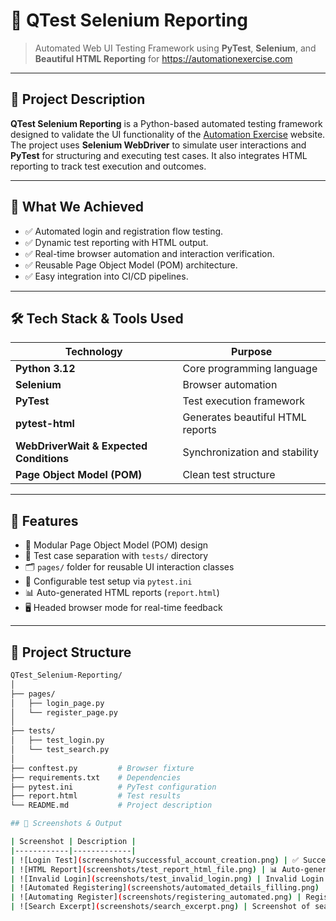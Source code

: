 # 🧪 QTest Selenium Reporting

> Automated Web UI Testing Framework using **PyTest**, **Selenium**, and **Beautiful HTML Reporting** for https://automationexercise.com

---

## 📖 Project Description

**QTest Selenium Reporting** is a Python-based automated testing framework designed to validate the UI functionality of the [Automation Exercise](https://automationexercise.com) website. The project uses **Selenium WebDriver** to simulate user interactions and **PyTest** for structuring and executing test cases. It also integrates HTML reporting to track test execution and outcomes.

---

## 🚀 What We Achieved

- ✅ Automated login and registration flow testing.
- ✅ Dynamic test reporting with HTML output.
- ✅ Real-time browser automation and interaction verification.
- ✅ Reusable Page Object Model (POM) architecture.
- ✅ Easy integration into CI/CD pipelines.

---

## 🛠️ Tech Stack & Tools Used

| Technology | Purpose                         |
|------------|----------------------------------|
| **Python 3.12** | Core programming language |
| **Selenium** | Browser automation |
| **PyTest** | Test execution framework |
| **pytest-html** | Generates beautiful HTML reports |
| **WebDriverWait & Expected Conditions** | Synchronization and stability |
| **Page Object Model (POM)** | Clean test structure |

---

## 🧰 Features

- 📄 Modular Page Object Model (POM) design
- 🧪 Test case separation with `tests/` directory
- 🗂️ `pages/` folder for reusable UI interaction classes
- 📑 Configurable test setup via `pytest.ini`
- 📊 Auto-generated HTML reports (`report.html`)
- 🖥️ Headed browser mode for real-time feedback

---

## 📂 Project Structure

```bash
QTest_Selenium-Reporting/
│
├── pages/
│   ├── login_page.py
│   └── register_page.py
│
├── tests/
│   ├── test_login.py
│   └── test_search.py
│
├── conftest.py         # Browser fixture
├── requirements.txt    # Dependencies
├── pytest.ini          # PyTest configuration
├── report.html         # Test results
└── README.md           # Project description

## 📸 Screenshots & Output

| Screenshot | Description |
|------------|-------------|
| ![Login Test](screenshots/successful_account_creation.png) | ✅ Successful login test |
| ![HTML Report](screenshots/test_report_html_file.png) | 📊 Auto-generated HTML report |
| ![Invalid Login](screenshots/test_invalid_login.png) | Invalid Login Excerpt |
| ![Automated Registering](screenshots/automated_details_filling.png) | Automated Registering as New User |
| ![Automating Register](screenshots/registering_automated.png) | Registering as new user right from the start|
| ![Search Excerpt](screenshots/search_excerpt.png) | Screenshot of searching mid testing |

